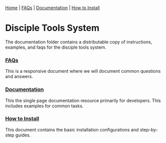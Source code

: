 [Home](README.md) | [FAQs](faq.md) | [Documentation](documentation.md) | [How to Install](how-to-install.md)
# Disciple Tools System
The documentation folder contains a distributable copy of instructions, examples, and faqs for the disciple tools system.


### [FAQs](faq.md)
This is a responsive document where we will document common questions and answers. 
### [Documentation](documentation.md)
This the single page documentation resource primarily for developers. This includes examples for common tasks.
### [How to Install](how-to-install.md)
This document contains the basic installation configurations and step-by-step guides.
